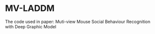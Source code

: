 # MV-LADDM
The code used in paper: Muti-view Mouse Social Behaviour Recognition with Deep Graphic Model
